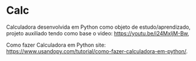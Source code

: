 # Calc

Calculadora desenvolvida em Python como objeto de estudo/aprendizado,
projeto auxiliado tendo como base o video: https://youtu.be/i24MxljM-Bw,

Como fazer Calculadora em Python
site: https://www.usandopy.com/tutorial/como-fazer-calculadora-em-python/.
